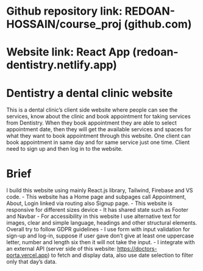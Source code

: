 # Github repository link: REDOAN-HOSSAIN/course_proj (github.com)
# Website link: React App (redoan-dentistry.netlify.app)
# Dentistry a dental clinic website
This is a dental clinic’s client side website where people can see the services, know about the clinic and book appointment for taking services from Dentistry. When they book appointment they are able to select appointment date, then they will get the available services and spaces for what they want to book appointment through this website. One client can book appointment in same day and for same service just one time. Client need to sign up and then log in to the website.  
# Brief
 I build this website using mainly React.js library, Tailwind, Firebase and VS code. 
	- This website has a Home page and subpages call Appointment, About, Login linked via routing also Signup page.
	- This website is responsive for different sizes device
	- It has shared state such as Footer and Navbar 
	- For accessibility in this website I use alternative text for images, clear and simple language, headings and other structural elements. Overall try to follow GDPR guidelines
	- I use form with input validation for sign-up and log-in, suppose if user gave don’t give at least one uppercase letter, number and length six then it will not take the input. 
	- I integrate with an external API (server side of this website: https://doctors-porta.vercel.app) to fetch and display data, also use date selection to filter only that day’s data. 
